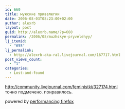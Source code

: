 ```yaml
---
id: 660
title: мужские привелегии
date: 2006-08-03T08:23:00+02:00
author: alexrb
layout: post
guid: http://alexrb.name/?p=660
permalink: /2006/08/muzhskye-pryvelehyy/
lj_itemid:
  - "655"
lj_permalink:
  - http://alexrb-aka-ral.livejournal.com/167717.html
post_views_count:
  - "1"
categories:
  - Lost-and-found
---
```

<http://community.livejournal.com/feministki/327174.html>  
точно подмечено. понравилось.



<p class="poweredbyperformancing">
  powered by <a href="http://performancing.com/firefox">performancing firefox</a>
</p>